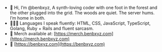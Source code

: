 - 👋 Hi, I’m @benbxyz, A synth-loving coder with one foot in the forest and the other plugged into the grid. The woods are quiet. The server hums. I’m home in both.
- 👨🏻‍💻 Languages I speak fluently: HTML, CSS, JavaScript, TypeScript, Golang, Ruby + Rails and fluent sarcasm.
- 👕 Merch available at: [https://merch.benbxyz.com](https://merch.benbxyz.com)
- 🔗 [https://benbxyz.com](https://benbxyz.com)

<!---
benbxyz/benbxyz is a ✨ special ✨ repository because its `README.md` (this file) appears on your GitHub profile.
You can click the Preview link to take a look at your changes.

- 👀 I’m interested in ...
- 🌱 I’m currently learning ...
- 💞️ I’m looking to collaborate on ...
- 📫 How to reach me ...
- 😄 Pronouns: ...
- ⚡ Fun fact: ...
--->
